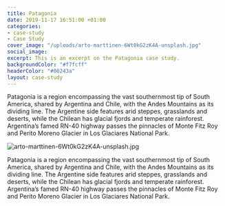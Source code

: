 ```yaml
---
title: Patagonia
date: 2019-11-17 16:51:00 +01:00
categories:
- case-study
- Case Study
cover_image: "/uploads/arto-marttinen-6Wt0kG2zK4A-unsplash.jpg"
social_image: 
excerpt: This is an excerpt on the Patagonia case study.
backgroundColor: "#f7fcff"
headerColor: "#00243a"
layout: case-study
---
```


Patagonia is a region encompassing the vast southernmost tip of South America, shared by Argentina and Chile, with the Andes Mountains as its dividing line. The Argentine side features arid steppes, grasslands and deserts, while the Chilean has glacial fjords and temperate rainforest. Argentina’s famed RN-40 highway passes the pinnacles of Monte Fitz Roy and Perito Moreno Glacier in Los Glaciares National Park.

![arto-marttinen-6Wt0kG2zK4A-unsplash.jpg](/uploads/arto-marttinen-6Wt0kG2zK4A-unsplash.jpg)

Patagonia is a region encompassing the vast southernmost tip of South America, shared by Argentina and Chile, with the Andes Mountains as its dividing line. The Argentine side features arid steppes, grasslands and deserts, while the Chilean has glacial fjords and temperate rainforest. Argentina’s famed RN-40 highway passes the pinnacles of Monte Fitz Roy and Perito Moreno Glacier in Los Glaciares National Park.